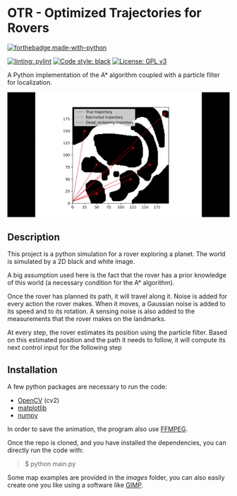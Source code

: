 # OTR - Optimized Trajectories for Rovers

[![forthebadge made-with-python](http://ForTheBadge.com/images/badges/made-with-python.svg)](https://www.python.org/)

[![linting: pylint](https://img.shields.io/badge/linting-pylint-yellowgreen)](https://github.com/PyCQA/pylint) [![Code style: black](https://img.shields.io/badge/code%20style-black-000000.svg)](https://github.com/psf/black) [![License: GPL v3](https://img.shields.io/badge/License-GPLv3-blue.svg)](https://www.gnu.org/licenses/gpl-3.0)

A Python implementation of the A\* algorithm coupled with a particle filter for localization.

![](https://github.com/VBoulenger/OTR/blob/main/anim.gif)

## Description

This project is a python simulation for a rover exploring a planet. The world is simulated by a 2D black and white image.

A big assumption used here is the fact that the rover has a prior knowledge of this world (a necessary condition for the A\* algorithm).

Once the rover has planned its path, it will travel along it. Noise is added for every action the rover makes. When it moves, a Gaussian noise is added to its speed and to its rotation. A sensing noise is also added to the measurements that the rover makes on the landmarks.

At every step, the rover estimates its position using the particle filter. Based on this estimated position and the path it needs to follow, it will compute its next control input for the following step

## Installation

A few python packages are necessary to run the code:

- [OpenCV](https://opencv.org/) (cv2)
- [matplotlib](https://matplotlib.org/)
- [numpy](https://numpy.org/)

In order to save the animation, the program also use [FFMPEG](https://ffmpeg.org/).

Once the repo is cloned, and you have installed the dependencies, you can directly run the code with:

> $ python main.py

Some map examples are provided in the _images_ folder, you can also easily create one you like using a software like [GIMP](https://www.gimp.org/).

